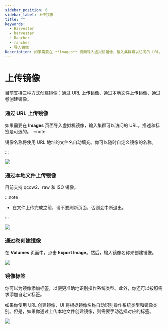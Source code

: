 ```yaml
---
sidebar_position: 6
sidebar_label: 上传镜像
title: ""
keywords:
  - Harvester
  - harvester
  - Rancher
  - rancher
  - 导入镜像
Description: 如果需要在 **Images** 页面导入虚拟机镜像，输入集群可以访问的 URL。镜像名称将使用 URL 地址的文件名自动填充。你可以随时在需要时对其进行自定义。
---
```


# 上传镜像

目前支持三种方式创建镜像：通过 URL 上传镜像、通过本地文件上传镜像、通过卷创建镜像。

### 通过 URL 上传镜像

如果需要在 **Images** 页面导入虚拟机镜像，输入集群可以访问的 URL。描述和标签是可选的。
:::note

镜像名称将使用 URL 地址的文件名自动填充。你可以随时自定义镜像的名称。


:::

![](/img/v1.0/upload-image.png)

### 通过本地文件上传镜像

目前支持 qcow2、raw 和 ISO 镜像。

:::note

- 在文件上传完成之前，请不要刷新页面，否则会中断退出。

:::

![](/img/v1.0/upload-image-local.png)


### 通过卷创建镜像

在 **Volumes** 页面中，点击 **Export Image**。然后，输入镜像名称来创建镜像。

![](/img/v1.0/export-image.png)

### 镜像标签


你可以为镜像添加标签，以便更准确地识别操作系统类型。此外，你还可以按照需求添加自定义标签。

如果你使用 URL 创建镜像，UI 将根据镜像名称自动识别操作系统类型和镜像类别。但是，如果你通过上传本地文件创建镜像，则需要手动选择对应的标签。

![](/img/v1.0/image-labels.png)